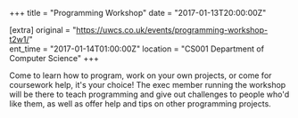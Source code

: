 +++
title = "Programming Workshop"
date = "2017-01-13T20:00:00Z"

[extra]
original = "https://uwcs.co.uk/events/programming-workshop-t2w1/"    
ent_time = "2017-01-14T01:00:00Z"
location = "CS001 Department of Computer Science"
+++

Come to learn how to program, work on your own projects, or come for coursework help, it's your choice\! The exec member running the workshop will be there to teach programming and give out challenges to people who'd like them, as well as offer help and tips on other programming projects.

